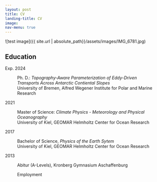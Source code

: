 ```yaml
---
layout: post
title: CV
landing-title: CV
image:
nav-menu: true
---
```


![test image]({{ site.url | absolute_path}}/assets/images/IMG_6781.jpg)



<h2 id="content">Education</h2>
<dl>
	<dt>Exp. 2024</dt>
	<dd>
		<p>Ph. D.: <i>Topography-Aware Parameterization of Eddy-Driven Transports Across Antarctic Contiental Slopes</i> <br>
	        University of Bremen, Alfred Wegener Institute for Polar and Marine Research</p>
	<dd>
	<dt>2021</dt>
	<dd>
		<p>Master of Science: <i>Climate Physics - Meteorology and Physical Oceanography</i> <br>
	        University of Kiel, GEOMAR Helmholtz Center for Ocean Research</p>
	<dd>
	<dt>2017</dt>
	<dd>
		<p>Bachelor of Science, <i>Physics of the Earth Sytem</i> <br>
		University of Kiel, GEOMAR Helmholtz Center for Ocean Research</p>
	<dd>	
	<dt>2013</dt>
	<dd>
		<p>Abitur (A-Levels), Kronberg Gymnasium Aschaffenburg</p>
		
Employment 


